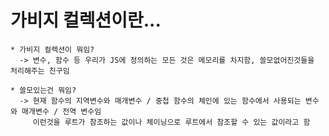 가비지 컬렉션이란...
===

    * 가비지 컬렉션이 뭐임?
      -> 변수, 함수 등 우리가 JS에 정의하는 모든 것은 메모리를 차지함, 쓸모없어진것들을 처리해주는 친구임

    * 쓸모있는건 뭐임?
      -> 현재 함수의 지역변수와 매개변수 / 중첩 함수의 체인에 있는 함수에서 사용되는 변수와 매개변수 / 전역 변수임
         이런것을 루트가 참조하는 값이나 체이닝으로 루트에서 참조할 수 있는 값이라고 함